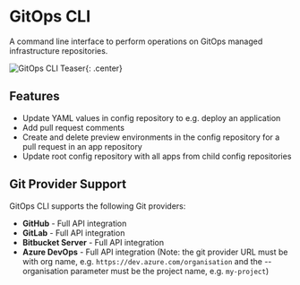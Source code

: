 # GitOps CLI

A command line interface to perform operations on GitOps managed infrastructure repositories.

![GitOps CLI Teaser](assets/images/teaser.png){: .center}

## Features
- Update YAML values in config repository to e.g. deploy an application
- Add pull request comments
- Create and delete preview environments in the config repository for a pull request in an app repository
- Update root config repository with all apps from child config repositories

## Git Provider Support
GitOps CLI supports the following Git providers:
- **GitHub** - Full API integration
- **GitLab** - Full API integration 
- **Bitbucket Server** - Full API integration
- **Azure DevOps** - Full API integration  (Note: the git provider URL must be with org name, e.g. `https://dev.azure.com/organisation` and the --organisation parameter must be the project name, e.g. `my-project`)